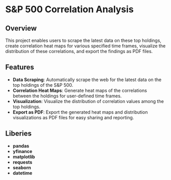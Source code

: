 # S&P 500 Correlation Analysis

## Overview
This project enables users to scrape the latest data on these top holdings, create correlation heat maps for various specified time frames, visualize the distribution of these correlations, and export the findings as PDF files.

## Features
- **Data Scraping**: Automatically scrape the web for the latest data on the top holdings of the S&P 500.
- **Correlation Heat Maps**: Generate heat maps of the correlations between the holdings for user-defined time frames.
- **Visualization**: Visualize the distribution of correlation values among the top holdings.
- **Export as PDF**: Export the generated heat maps and distribution visualizations as PDF files for easy sharing and reporting.

## Liberies 
- **pandas**
- **yfinance**
- **matplotlib**
- **requests**
- **seaborn**
- **datetime**
